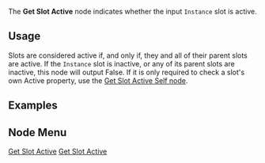 <languages></languages> <translate>

The **Get Slot Active** node indicates whether the input `Instance` slot
is active.

## Usage

Slots are considered active if, and only if, they and all of their
parent slots are active. If the `Instance` slot is inactive, or any of
its parent slots are inactive, this node will output False. If it is
only required to check a slot's own Active property, use the [Get Slot
Active Self node](Get_Slot_Active_Self_(Protoflux_node) "wikilink").

## Examples

## Node Menu

</translate>

[Get Slot Active](Category:Protoflux{{#translation:}} "wikilink") [Get
Slot Active](Category:Protoflux:Slots{{#translation:}} "wikilink")